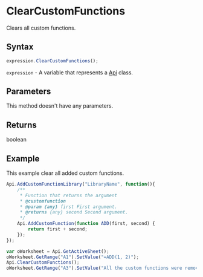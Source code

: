 # ClearCustomFunctions

Clears all custom functions.

## Syntax

```javascript
expression.ClearCustomFunctions();
```

`expression` - A variable that represents a [Api](../Api.md) class.

## Parameters

This method doesn't have any parameters.

## Returns

boolean

## Example

This example clear all added custom functions.

```javascript
Api.AddCustomFunctionLibrary("LibraryName", function(){
    /**
     * Function that returns the argument
     * @customfunction
     * @param {any} first First argument.
     * @returns {any} second Second argument.
     */
    Api.AddCustomFunction(function ADD(first, second) {
        return first + second;
    });
});

var oWorksheet = Api.GetActiveSheet();
oWorksheet.GetRange("A1").SetValue("=ADD(1, 2)");
Api.ClearCustomFunctions();
oWorksheet.GetRange("A3").SetValue("All the custom functions were removed.");

```
